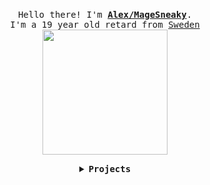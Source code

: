 <p align="center">
  <br>
  <samp>
    Hello there! I'm <b><a href="https://sneaky.pink">Alex/MageSneaky</a></b>.
    <br>I'm a 19 year old retard from <a href="https://images.sneaky.pink/sweden.jpg">Sweden</a><br>
</samp>
  <img src="https://images.sneaky.pink/henlo.gif" width="200"/>
</p>

<details align="center">

<summary> <b> <samp> Projects </samp></b></summary>
<samp>
 <b><h2>SteamAccountSwitcherCMD</h2></b>
<a href="https://github.com/MageSneaky/SteamAccountSwitcherCMD"><img src="https://images.sneaky.pink/steam.png" width="200"/></a>
Project: <a href="https://github.com/MageSneaky/SteamAccountSwitcherCMD">Link</a>
  
<b><h2>Drift86 Community Updates</h2></b>
<a href="https://github.com/MageSneaky/Drift86CE"><img src="https://images.sneaky.pink/drift86.png" width="200"/></a>
Project: <a href="https://github.com/MageSneaky/Drift86CE">Link</a>
  
<b><h2>Pokemon Wordle</h2></b>
<a href="https://github.com/MageSneaky/pokemon-wordle"><img src="https://images.sneaky.pink/pokemonwordle.png" width="200"/></a>
Project: <a href="https://github.com/MageSneaky/pokemon-wordle">Link</a>

<p align="center">
  <a href="https://sneaky.pink">
  <img src="https://images.sneaky.pink/sneaky.png" width="40px" alt="Website"></a>
  &nbsp; 
  &nbsp;
  <a href="https://twitter.com/MageSneaky">
  <img src="https://images.sneaky.pink/twitter.png" width="40px" alt="Twitter"></a>
  &nbsp; 
  &nbsp;
  <a href="https://www.youtube.com/MageSneaky">
  <img src="https://images.sneaky.pink/youtube.png" width="40px" alt="YouTube"></a>
  &nbsp;
  &nbsp;
</p> 
</samp>
</details>

